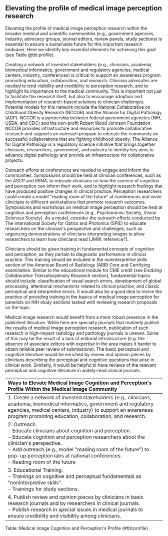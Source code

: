 ## Elevating the profile of medical image perception research

Elevating the profile of medical image perception research within the broader medical and scientific communities (e.g., government agencies, industry, advocacy groups, journal editors, review panels, study sections) is essential to ensure a sustainable future for this important research endeavor.
Here we identify key essential elements for achieving this goal (see Table @tbl:profile).

Creating a network of invested stakeholders (e.g., clinicians, academia, biomedical informatics, government and regulatory agencies, medical centers, industry, conferences) is critical to support an awareness program promoting education, collaboration, and research.
Clinician advocates are needed to lend visibility and credibility to perception research, and to highlight its importance to the medical community.
This is important not just to facilitate the research itself, but also to encourage adoption and implementation of research-based solutions to clinician challenges.
Potential models for this network include the National Collaborative on Childhood Obesity Research (NCCOR) and the Alliance for Digital Pathology (ADP).
NCCOR is a partnership between federal government agencies (NIH, USDA, and CDC) and the non-profit Robert Wood Johnson Foundation.
NCCOR provides infrastructure and resources to promote collaborative research and supports an outreach program to educate the community on successful collaborations that are fighting childhood obesity.
The Alliance for Digital Pathology is a regulatory science initiative that brings together clinicians, researchers, government, and industry to identity key aims to advance digital pathology and provide an infrastructure for collaborative projects.

Outreach efforts at conferences are needed to engage and inform the communities.
Symposiums should be held at clinician conferences, such as the ASCP and RSNA, to educate clinicians on how the science of cognition and perception can inform their work, and to highlight research findings that have produced positive changes in clinical practice.
Perception researchers could create a model "reading room of the future" at conferences and invite clinicians to different workstations that promote research outcomes.
Symposiums and workshops on medical image perception should be held at cognition and perception conferences (e.g., Psychonomic Society, Vision Sciences Society).
As a model, consider the outreach efforts conducted by The International Society for Optics and Photonics (SPIE) to educate researchers on the clinician's perspective and challenges, such as organizing demonstrations of clinicians interpreting images to allow researchers to learn how clinicians read [JMW: reference?].

Clinicians should be given training in fundamental concepts of cognition and perception, as they pertain to diagnostic performance in clinical practice.
This training should be included in the noninterpretive skills section of the American Board of Radiology (ABR) Core and Certifying examination.
Similar to the educational module for CME credit (see *Enabling Collaborative Transdisciplinary Research* section), fundamental topics should include: classification of visual search errors, development of global processing, attentional mechanisms related to clinical practice, and classic perceptual and interpretive errors.
It would also be a good idea to revive the practice of providing training in the basics of medical image perception for panelists on NIH study sections tasked with reviewing research proposals on the topic.

Medical image research would benefit from a more robust presence in the published literature.
While here are specialty journals that routinely publish the results of medical image perception research, publication of such research in high-impact radiology and pathology journals is uneven.
Some of this may be the result of a lack of editorial infrastructure (e.g. the absence of associate editors with expertise in the area makes it harder to obtain reliable peer review of submissions).
The basic perceptual and cognitive literature would be enriched by review and opinion pieces by clinicians describing the perceptual and cognitive questions that arise in clinical work.
Similarly, it would be helpful to have reviews of the relevant perceptual and cognitive literature in widely-read clinical journals.


| Ways to Elevate Medical Image Cognition and Perception's Profile Within the Medical Image Community|
|:----------|
| 1.  Create a network of invested stakeholders (e.g., clinicians, academia, biomedical informatics, government and regulatory agencies, medical centers, industry) to support an awareness program promoting education, collaboration, and research.|
| 2.  Outreach.<br> -   Educate clinicians about cognition and perception.<br> -   Educate cognition and perception researchers about the clinician's perspective.<br> -   Add outreach (e.g., model "reading room of the future") to pop-up perception labs at national conferences.<br>     -   Reading room of the future|
| 3.  Educational Training.<br> -   Trainings on cognitive and perceptual fundamentals as "noninterpretive skills".<br> -   Trainings for study sections.|
| 4.  Publish review and opinion pieces by clinicians in basic research journals and by researchers in clinical journals.<br> - Publish research in special issues in medical journals to ensure credibility and visibility among clinicians.|

Table: Medical Image Cognition and Perception's Profile
{#tbl:profile}

